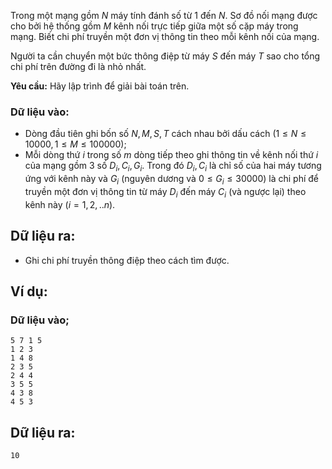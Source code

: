 Trong một mạng gồm $N$ máy tính đánh số từ $1$ đến $N$. Sơ đồ nối mạng được cho bởi hệ thống gồm $M$ kênh nối trực tiếp giữa một số cặp máy trong mạng. Biết chi phí truyền một đơn vị thông tin theo mỗi kênh nối của mạng.

Người ta cần chuyển một bức thông điệp từ máy $S$ đến máy $T$ sao cho tổng chi phí trên đường đi là nhỏ nhất.

**Yêu cầu:** Hãy lập trình để giải bài toán trên.

### Dữ liệu vào:
- Dòng đầu tiên ghi bốn số $N, M, S, T$ cách nhau bởi dấu cách $(1≤N ≤ 10000, 1≤M ≤ 100000)$;
- Mỗi dòng thứ $i$ trong số $m$ dòng tiếp theo ghi thông tin về kênh nối thứ $i$ của mạng gồm $3$ số $D_i, C_i, G_i$. Trong đó $D_i, C_i$ là chỉ số của hai máy tương ứng với kênh này và $G_i$ (nguyên dương và $0≤ G_i≤ 30000$) là chi phí để truyền một đơn vị thông tin từ máy $D_i$ đến máy $C_i$ (và ngược lại) theo kênh này $(i=1,2,..n)$.

## Dữ liệu ra:
- Ghi chi phí truyền thông điệp theo cách tìm được.

## Ví dụ:
### Dữ liệu vào;
```
5 7 1 5
1 2 3
1 4 8
2 3 5
2 4 4
3 5 5
4 3 8
4 5 3
```

## Dữ liệu ra:
```
10
```